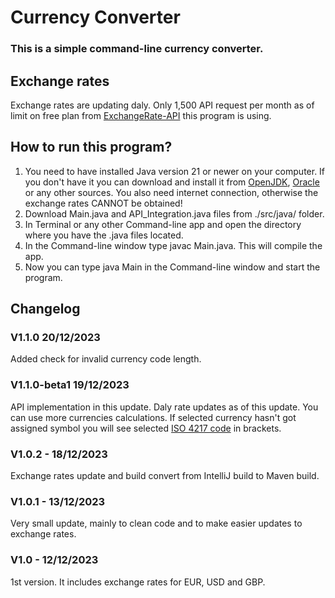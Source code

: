 # Currency Converter    
### This is a simple command-line currency converter.

## Exchange rates
Exchange rates are updating daly. Only 1,500 API request per month as of limit on free 
plan from [ExchangeRate-API](https://www.exchangerate-api.com/) this program is using.

## How to run this program?
1. You need to have installed Java version 21 or newer on your computer. If you don't have it you can download and 
install it from [OpenJDK](https://openjdk.org/install/), [Oracle](https://www.oracle.com/java/technologies/downloads/) or any other sources. You also need internet connection, otherwise the 
exchange rates CANNOT be obtained!
2. Download Main.java and API_Integration.java files from ./src/java/ folder.
3. In Terminal or any other Command-line app and open the directory where you have the 
.java files located.
4. In the Command-line window type javac Main.java. This will compile the app.
5. Now you can type java Main in the Command-line window and start the program.

## Changelog

### V1.1.0 20/12/2023
Added check for invalid currency code length.

### V1.1.0-beta1 19/12/2023
API implementation in this update. Daly rate updates as of this update. You can use more currencies calculations. 
If selected currency hasn't got assigned symbol you will see selected [ISO 4217 code](https://en.wikipedia.org/wiki/ISO_4217)
in brackets.

### V1.0.2 - 18/12/2023
Exchange rates update and build convert from IntelliJ build to Maven build.

### V1.0.1 - 13/12/2023
Very small update, mainly to clean code and to make easier updates to exchange rates.

### V1.0 - 12/12/2023 
1st version. It includes exchange rates for EUR, USD and GBP.
